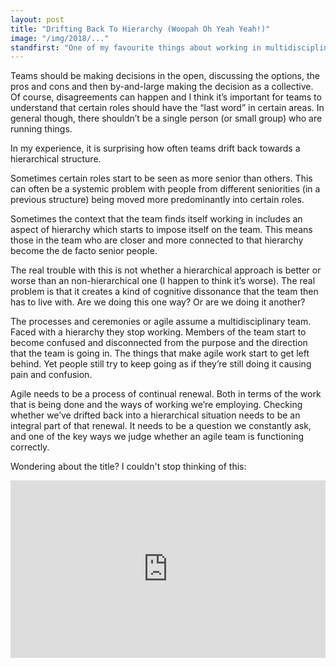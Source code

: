 ```yaml
---
layout: post
title: "Drifting Back To Hierarchy (Woopah Oh Yeah Yeah!)"
image: "/img/2018/..."
standfirst: "One of my favourite things about working in multidisciplinary agile teams is the lack of hierarchy. Different people in the team have different skills and they should be self-organising as much as possible."
---
```


Teams should be making decisions in the open, discussing the options, the pros and cons and then by-and-large making the decision as a collective. Of course, disagreements can happen and I think it’s important for teams to understand that certain roles should have the “last word” in certain areas. In general though, there shouldn’t be a single person (or small group) who are running things.

In my experience, it is surprising how often teams drift back towards a hierarchical structure.

Sometimes certain roles start to be seen as more senior than others. This can often be a systemic problem with people from different seniorities (in a previous structure) being moved more predominantly into certain roles.

Sometimes the context that the team finds itself working in includes an aspect of hierarchy which starts to impose itself on the team. This means those in the team who are closer and more connected to that hierarchy become the de facto senior people.

The real trouble with this is not whether a hierarchical approach is better or worse than an non-hierarchical one (I happen to think it’s worse). The real problem is that it creates a kind of cognitive dissonance that the team then has to live with. Are we doing this one way? Or are we doing it another?

The processes and ceremonies or agile assume a multidisciplinary team. Faced with a hierarchy they stop working. Members of the team start to become confused and disconnected from the purpose and the direction that the team is going in. The things that make agile work start to get left behind. Yet people still try to keep going as if they’re still doing it causing pain and confusion.

Agile needs to be a process of continual renewal. Both in terms of the work that is being done and the ways of working we’re employing. Checking whether we’ve drifted back into a hierarchical situation needs to be an integral part of that renewal. It needs to be a question we constantly ask, and one of the key ways we judge whether an agile team is functioning correctly.

Wondering about the title? I couldn't stop thinking of this:

<style>.embed-container { position: relative; padding-bottom: 56.25%; height: 0; overflow: hidden; max-width: 100%; } .embed-container iframe, .embed-container object, .embed-container embed { position: absolute; top: 0; left: 0; width: 100%; height: 100%; }</style><div class='embed-container'><iframe src='https://www.youtube.com/embed/nwwGsR_ZQ1k?start=18' frameborder='0' allowfullscreen></iframe></div>
